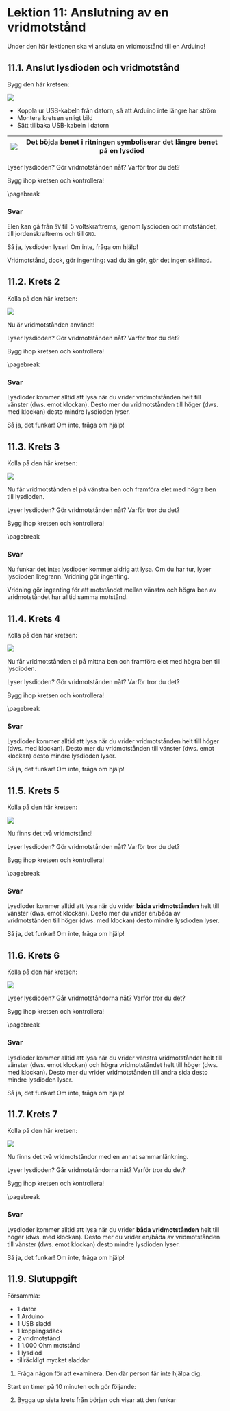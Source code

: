 # Lektion 11: Anslutning av en vridmotstånd

Under den här lektionen ska vi ansluta en vridmotstånd till en Arduino!

## 11.1. Anslut lysdioden och vridmotstånd

Bygg den här kretsen:

![](anslutning_av_en_vridmotstaand_1.png)

 * Koppla ur USB-kabeln från datorn, så att Arduino inte längre har ström
 * Montera kretsen enligt bild
 * Sätt tillbaka USB-kabeln i datorn

![](EmojiBowtie.png) | Det böjda benet i ritningen symboliserar det längre benet på en lysdiod
:-------------:|:----------------------------------------: 

Lyser lysdioden? Gör vridmotstånden nåt? Varför tror du det?

Bygg ihop kretsen och kontrollera!

\pagebreak

### Svar

Elen kan gå från `5V` till 5 voltskraftrems, igenom lysdioden och motståndet,
till jordenskraftrems och till `GND`.

Så ja, lysdioden lyser! Om inte, fråga om hjälp!

Vridmotstånd, dock, gör ingenting: vad du än gör, gör det ingen skillnad.

## 11.2. Krets 2

Kolla på den här kretsen:

![](anslutning_av_en_vridmotstaand_2.png)

Nu är vridmotstånden användt! 

Lyser lysdioden? Gör vridmotstånden nåt? Varför tror du det?

Bygg ihop kretsen och kontrollera!

\pagebreak

### Svar

Lysdioder kommer alltid att lysa när du vrider vridmotstånden helt till 
vänster (dws. emot klockan).
Desto mer du vridmotstånden till höger (dws. med klockan) desto
mindre lysdioden lyser. 

Så ja, det funkar! Om inte, fråga om hjälp!

## 11.3. Krets 3

Kolla på den här kretsen:

![](anslutning_av_en_vridmotstaand_3.png)

Nu får vridmotstånden el på vänstra ben
och framföra elet med högra ben till lysdioden.

Lyser lysdioden? Gör vridmotstånden nåt? Varför tror du det?

Bygg ihop kretsen och kontrollera!

\pagebreak

### Svar

Nu funkar det inte: lysdioder kommer aldrig att lysa. Om du har tur, lyser lysdioden
litegrann. Vridning gör ingenting.

Vridning gör ingenting för att motståndet mellan vänstra och högra ben 
av vridmotståndet har alltid samma motstånd.

## 11.4. Krets 4

Kolla på den här kretsen:

![](anslutning_av_en_vridmotstaand_4.png)

Nu får vridmotstånden el på mittna ben
och framföra elet med högra ben till lysdioden.

Lyser lysdioden? Gör vridmotstånden nåt? Varför tror du det?

Bygg ihop kretsen och kontrollera!

\pagebreak

### Svar

Lysdioder kommer alltid att lysa när du vrider vridmotstånden helt till
höger (dws. med klockan).
Desto mer du vridmotstånden till vänster (dws. emot klockan) desto
mindre lysdioden lyser. 

Så ja, det funkar! Om inte, fråga om hjälp!

## 11.5. Krets 5

Kolla på den här kretsen:

![](anslutning_av_en_vridmotstaand_5.png)

Nu finns det två vridmotstånd!

Lyser lysdioden? Gör vridmotstånden nåt? Varför tror du det?

Bygg ihop kretsen och kontrollera!

\pagebreak

### Svar

Lysdioder kommer alltid att lysa när du vrider **båda vridmotstånden** helt till 
vänster (dws. emot klockan).
Desto mer du vrider en/båda av vridmotstånden till höger (dws. med klockan) desto
mindre lysdioden lyser. 

Så ja, det funkar! Om inte, fråga om hjälp!

## 11.6. Krets 6

Kolla på den här kretsen:

![](anslutning_av_en_vridmotstaand_6.png)

Lyser lysdioden? Går vridmotståndorna nåt? Varför tror du det?

Bygg ihop kretsen och kontrollera!

\pagebreak

### Svar

Lysdioder kommer alltid att lysa när du vrider vänstra vridmotståndet helt till 
vänster (dws. emot klockan) och högra vridmotståndet helt till 
höger (dws. med klockan).
Desto mer du vrider vridmotstånden till andra sida desto
mindre lysdioden lyser. 

Så ja, det funkar! Om inte, fråga om hjälp!

## 11.7. Krets 7

Kolla på den här kretsen:

![](anslutning_av_en_vridmotstaand_7.png)

Nu finns det två vridmotståndor med en annat sammanlänkning.
 
Lyser lysdioden? Går vridmotståndorna nåt? Varför tror du det?

Bygg ihop kretsen och kontrollera!

\pagebreak

### Svar

Lysdioder kommer alltid att lysa när du vrider **båda vridmotstånden** helt till 
höger (dws. med klockan).
Desto mer du vrider en/båda av vridmotstånden till vänster (dws. emot klockan) desto
mindre lysdioden lyser. 

Så ja, det funkar! Om inte, fråga om hjälp!

## 11.9. Slutuppgift

Försammla:

 * 1 dator
 * 1 Arduino
 * 1 USB sladd
 * 1 kopplingsdäck
 * 2 vridmotstånd
 * 1 1.000 Ohm motstånd
 * 1 lysdiod
 * tillräckligt mycket sladdar

1. Fråga någon för att examinera. Den där person får inte hjälpa dig.

Start en timer på 10 minuten och gör följande:

2. Bygga up sista krets från början och visar att den funkar
